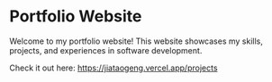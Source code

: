 # Portfolio Website

Welcome to my portfolio website! This website showcases my skills, projects, and experiences in software development.

Check it out here: https://jiataogeng.vercel.app/projects
